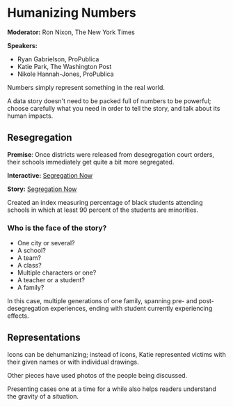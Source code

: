 # Humanizing Numbers #

**Moderator:** Ron Nixon, The New York Times

**Speakers:**

* Ryan Gabrielson, ProPublica
* Katie Park, The Washington Post
* Nikole Hannah-Jones, ProPublica

Numbers simply represent something in the real world.

A data story doesn't need to be packed full of numbers to be powerful; choose
carefully what you need in order to tell the story, and talk about its human
impacts.

## Resegregation ##

**Premise**: Once districts were released from desegregation court orders,
their schools immediately get quite a bit more segregated.

**Interactive:** [Segregation Now](http://projects.propublica.org/segregation-now/)

**Story:** [Segregation Now](http://www.propublica.org/article/segregation-now-the-resegregation-of-americas-schools)

Created an index measuring percentage of black students attending schools in
which at least 90 percent of the students are minorities.

### Who is the face of the story? ###

* One city or several?
* A school?
* A team?
* A class?
* Multiple characters or one?
* A teacher or a student?
* A family?

In this case, multiple generations of one family, spanning pre- and
post-desegregation experiences, ending with student currently experiencing
effects.

## Representations ##

Icons can be dehumanizing; instead of icons, Katie represented victims with
their given names or with individual drawings.

Other pieces have used photos of the people being discussed.

Presenting cases one at a time for a while also helps readers understand the
gravity of a situation.
